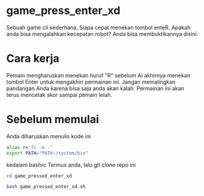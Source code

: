 # game_press_enter_xd

Sebuah game cli sederhana, Siapa cepat menekan tombol enteR. Apakah anda bisa mengalahkan kecepatan robot? Anda bisa membuktikannya disini.

# Cara kerja

Pemain mengharuskan menekan huruf "R" sebelum Ai akhirnya menekan tombol Enter untuk mengakhiri permainan ini. Jangan memalingkan pandangan Anda karena bisa saja anda akan kalah. Permainan ini akan terus mencetak skor sampai pemain lelah.

# Sebelum memulai

Anda diharuskan menulis kode ini
```sh
alias r='fc -e -'
export PATH="PATH:/system/bin"
```
kedalam bashrc Termux anda, lalu git clone repo ini

```sh
cd game_pressed_enter_xd

bash game_pressed_enter_xd.sh
```


